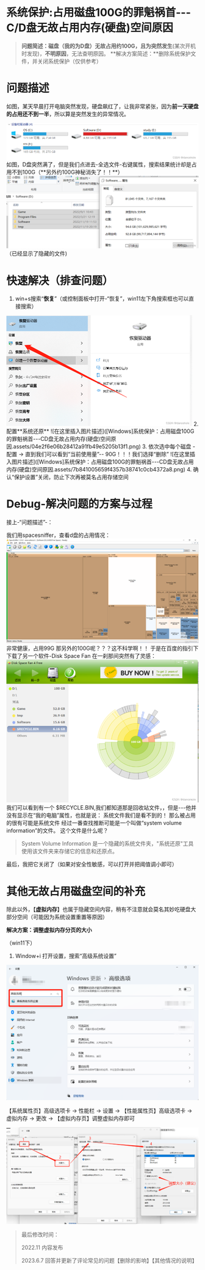 # 系统保护:占用磁盘100G的罪魁祸首---C/D盘无故占用内存(硬盘)空间原因



> **问题简述：**磁盘（我的为D盘）无故占用约100G，且为**突然发生**(某次开机时发现)，**不明原因**，无法查明原因。
> **解决方案简述：**删除系统保护文件，并关闭系统保护（仅供参考）

# 问题描述

如图，某天早晨打开电脑突然发现，硬盘飙红了，让我非常紧张，因为**前一天硬盘的占用还不到一半**，所以算是突然发生的异常情况。

<img align="middle" src="[Windows]系统保护：占用磁盘100G的罪魁祸首---CD盘无故占用内存(硬盘)空间原因.assets/5a1f24ad515140518d3568ad9db97f29.png" alt="如图" style="zoom: 80%;" />
如图，D盘突然满了，但是我们点进去-全选文件-右键属性，搜索结果统计却是占用不到100G（**另外约100G神秘消失了！！**）
<img src="[Windows]系统保护：占用磁盘100G的罪魁祸首---CD盘无故占用内存(硬盘)空间原因.assets/bf2165f74dc54ca1b47eac5f2ff2e50b.png" alt="在这里插入图片描述" style="zoom: 67%;" />
（已经显示了隐藏的文件)



# 快速解决（排查问题）

1. win+s搜索“**恢复**”（或控制面板中打开-“恢复”，win11左下角搜索框也可以直接搜索）
<img src="[Windows]系统保护：占用磁盘100G的罪魁祸首---CD盘无故占用内存(硬盘)空间原因.assets/e54d3afdbe4541439fcc5e6023cecb9e.png" alt="在这里插入图片描述" style="zoom:50%;" />
2. 配置**系统还原**
![在这里插入图片描述]([Windows]系统保护：占用磁盘100G的罪魁祸首---CD盘无故占用内存(硬盘)空间原因.assets/04e2f6e06b28412a91fb49e5205b13f1.png)
3. 依次选中每个磁盘 - 配置 -> 直到我们可以看到“当前使用量”-- 90G！！！我们选择“删除”
![在这里插入图片描述]([Windows]系统保护：占用磁盘100G的罪魁祸首---CD盘无故占用内存(硬盘)空间原因.assets/7b841005659f4357b38741c0cb4372a8.png)
4. 确认“保护设置”关闭，防止下次再被莫名占用存储空间



# Debug-解决问题的方案与过程

接上-“问题描述”-：

我们用spacesniffer，查看d盘的占用情况：
![在这里插入图片描述]([Windows]系统保护：占用磁盘100G的罪魁祸首---CD盘无故占用内存(硬盘)空间原因.assets/50affd99065d4ae9bd6310f89c0200d8.png)
非常健康，占用99G
那另外的100G呢？？？这不科学啊！！
于是在百度的指引下下载了另一个软件-Disk Space Fan
在一刹那间突然有了灵感：
![在这里插入图片描述]([Windows]系统保护：占用磁盘100G的罪魁祸首---CD盘无故占用内存(硬盘)空间原因.assets/b8e9197cbbde4ed1b799b76d80e554c6.png)
我们可以看到有一个 $RECYCLE.BIN,我们都知道那是回收站文件，，但是---他并没有显示在“我的电脑”属性，也就是说：
系统文件我们是看不到的！
那么被占用的很有可能是系统文件
经过一番查找推断可能是一个叫做“system volume information”的文件。
这个文件是什么呢？
> System Volume Information 是一个隐藏的系统文件夹，"系统还原"工具使用该文件夹来存储它的信息和还原点。

最后，我把它关闭了（如果对安全性敏感，可以打开并把阈值调小即可）



# 其他无故占用磁盘空间的补充

除此以外，【**虚拟内存**】也属于隐藏空间内容，稍有不注意就会莫名其妙吃硬盘大部分空间（可能因为系统设置重置等原因）

**解决方案：调整虚拟内存分页的大小**

（win11下）

1. Window+i 打开设置，搜索“高级系统设置”

<img src="[Windows]系统保护：占用磁盘100G的罪魁祸首---CD盘无故占用内存(硬盘)空间原因.assets/image-20230627115646413.png" alt="image-20230627115646413" style="zoom:50%;" />

【系统属性页】高级选项卡 ->  性能栏 -> 设置 -> 【性能属性页】高级选项卡 -> 虚拟内存 -> 更改 -> 【虚拟内存页】调整虚拟内存即可

![image-20230627120000318]([Windows]系统保护：占用磁盘100G的罪魁祸首---CD盘无故占用内存(硬盘)空间原因.assets/image-20230627120000318.png)





> 最后修改时间：
>
> 2022.11 内容发布
>
> 2023.6.7 回答并更新了评论常见的问题【删除的影响】【其他情况的说明】